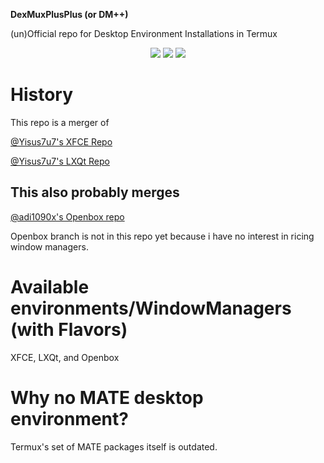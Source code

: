 **DexMuxPlusPlus (or DM++)**

(un)Official repo for Desktop Environment Installations in Termux 

<p align="center">

  <img src="https://img.shields.io/badge/Maintained%3F-Yes-green?style=for-the-badge">

  <img src="https://img.shields.io/github/issues/c4scnevee/DexmuxPlusPlus?color=violet&style=for-the-badge">

  <img src="https://img.shields.io/github/stars/adi1090x/termux-desktop?style=for-the-badge">

</p>

# History
This repo is a merger of

[@Yisus7u7's XFCE Repo](https://github.com/Yisus7u7/termux-desktop-xfce)

[@Yisus7u7's LXQt Repo](https://github.com/termux-desktop/termux-desktop-lxqt)

## This also probably merges
[@adi1090x's Openbox repo](https://github.com/adi1090x/termux-desktop)

Openbox branch is not in this repo yet because i have no interest in ricing window managers.

# Available environments/WindowManagers (with Flavors)
XFCE, LXQt, and Openbox

# Why no MATE desktop environment?
Termux's set of MATE packages itself is outdated.
